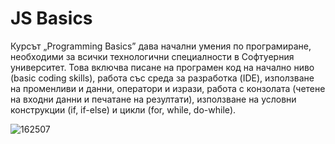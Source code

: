 # JS Basics

Курсът „Programming Basics” дава начални умения по програмиране, необходими за всички технологични специалности в Софтуерния университет.
Това включва писане на програмен код на начално ниво (basic coding skills), работа със среда за разработка (IDE),
използване на променливи и данни, оператори и изрази, работа с конзолата (четене на входни данни и печатане на резултати),
използване на условни конструкции (if, if-else) и цикли (for, while, do-while).

![162507](https://github.com/BrayanMark/SoftUni-Javascript-Basics/assets/145554659/04315aee-8069-484a-9f2f-aebaf071d80b)

